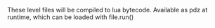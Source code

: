 These level files will be compiled to lua bytecode.
Available as pdz at runtime, which can be loaded with file.run()
